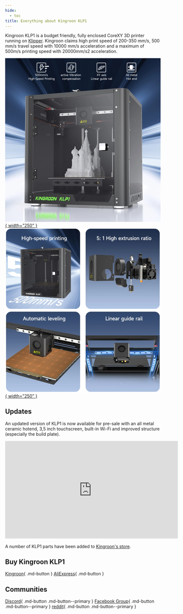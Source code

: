 ```yaml
---
hide:
  - toc
title: Everything about Kingroon KLP1
---
```


Kingroon KLP1 is a budget friendly, fully enclosed CoreXY 3D printer running on [Klipper](https://www.klipper3d.org/). Kingroon claims high print speed of 200-350 mm/s, 500 mm/s travel speed with 10000 mm/s acceleration and a maximum of 500m/s printing speed with 20000mm/s2 acceleration.

[![Kingroon KLP1](/images/KingroonKLP1.jpg){ width="250" }](/images/KingroonKLP1.jpg)[![KLP1 Showcase](/images/klp1showcase.png){ width="250" }](/images/klp1showcase.png)

## Updates

An updated version of KLP1 is now available for pre-sale with an all metal ceramic hotend, 3,5 inch touchscreen, built-in Wi-Fi and improved structure (especially the build plate).

<iframe width="560" height="315" src="https://www.youtube-nocookie.com/embed/K-azYwYpAN8" title="YouTube video player" frameborder="0" allow="accelerometer; autoplay; clipboard-write; encrypted-media; gyroscope; picture-in-picture; web-share" allowfullscreen></iframe>

A number of KLP1 parts have been added to [Kingroon's store](https://kingroon.com/collections/kingroon-klp1-3d-printer-replacement-parts-accessories?sca_ref=3869528.BgcwN5Ufox).

## Buy Kingroon KLP1

[Kingroon](https://kingroon.com/products/kingroon-klp1-corexy-3d-printer-with-klipper-firmware?sca_ref=3869528.BgcwN5Ufox){ .md-button }
[AliExpress](https://www.aliexpress.com/item/1005005848702527.html?aff_fcid=2346a7e2d2924a688a6bc3f352599141-1683321467862-09053-_DeEl0u1&tt=CPS_NORMAL&aff_fsk=_DeEl0u1&aff_platform=shareComponent-detail&sk=_DeEl0u1&aff_trace_key=2346a7e2d2924a688a6bc3f352599141-1683321467862-09053-_DeEl0u1&terminal_id=165068c405fe431e83f4b86336c9e8c9&afSmartRedirect=y){ .md-button }

## Communities

[Discord](https://discord.gg/UqBs3H8bmy){ .md-button .md-button--primary }
[Facebook Group](https://www.facebook.com/groups/kingroon3d/){ .md-button .md-button--primary }
[reddit](https://www.reddit.com/r/kingroon3d){ .md-button .md-button--primary }